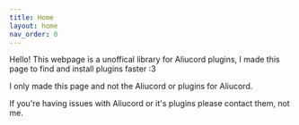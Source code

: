 ```yaml
---
title: Home
layout: home
nav_order: 0
---
```


Hello! This webpage is a unoffical library for Aliucord plugins, I made this page to find and install plugins faster :3

I only made this page and not the Aliucord or plugins for Aliucord.

If you're having issues with Aliucord or it's plugins please contact them, not me.
